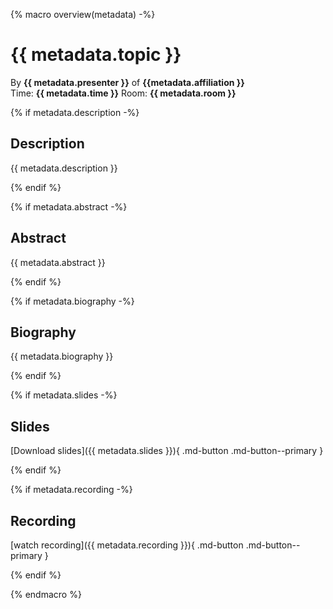 {% macro overview(metadata) -%}

# {{ metadata.topic }}

By <strong>{{ metadata.presenter }}</strong> of <strong>{{metadata.affiliation }}</strong>  
Time: <strong>{{ metadata.time }}</strong>&nbsp;Room: <strong>{{ metadata.room }}</strong>

{% if metadata.description -%}
## Description

{{ metadata.description }}

{% endif %}

{% if metadata.abstract -%}
## Abstract

{{ metadata.abstract }}

{% endif %}

{% if metadata.biography -%}
## Biography

{{ metadata.biography }}

{% endif %}

{% if metadata.slides -%}
## Slides

[Download slides]({{ metadata.slides }}){ .md-button .md-button--primary }

{% endif %}

{% if metadata.recording -%}
## Recording

[watch recording]({{ metadata.recording }}){ .md-button .md-button--primary }

{% endif %}

{% endmacro %}
